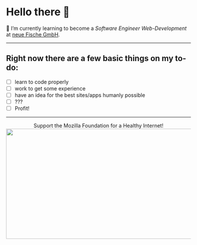 # Hello there 👋

🌱 I’m currently learning to become a _Software Engineer_ _Web-Development_ at [neue Fische GmbH](https://www.neuefische.de/).

---

## Right now there are a few basic things on my to-do:
- [ ] learn to code properly
- [ ] work to get some experience
- [ ] have an idea for the best sites/apps humanly possible
- [ ] ???
- [ ] Profit! 

---

<p align="center">
Support the Mozilla Foundation for a Healthy Internet!<br/>
<a href="https://www.mozilla.org/">
<img src="https://www.startpage.com/av/proxy-image?piurl=https%3A%2F%2Fwww.mozilla.org%2Fmedia%2Fprotocol%2Fimg%2Flogos%2Ffirefox%2Fbrowser%2Fog.4ad05d4125a5.png&sp=1658819881T45ca56689790218afb2bb58bfa7405fd0fb8de0b51a9bca2e23ed1748601f68c" width="600" height="300"/>
</p>
